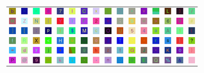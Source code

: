 <table>
<tr>
<td><img src="62.gif"></td>
<td><img src="7E.gif"></td>
<td><img src="22.gif"></td>
<td><img src="38.gif"></td>
<td><img src="37.gif"></td>
<td><img src="49.gif"></td>
<td><img src="43.gif"></td>
<td><img src="78.gif"></td>
<td><img src="71.gif"></td>
<td><img src="2D.gif"></td>
<td><img src="2A.gif"></td>
<td><img src="76.gif"></td>
<td><img src="gr2.gif"></td>
<td><img src="4C.gif"></td>
<td><img src="29.gif"></td>
<td><img src="2F.gif"></td>
</tr>
<tr>
<td><img src="57.gif"></td>
<td><img src="5A.gif"></td>
<td><img src="4E.gif"></td>
<td><img src="7B.gif"></td>
<td><img src="59.gif"></td>
<td><img src="6C.gif"></td>
<td><img src="46.gif"></td>
<td><img src="32.gif"></td>
<td><img src="65.gif"></td>
<td><img src="3B.gif"></td>
<td><img src="53.gif"></td>
<td><img src="77.gif"></td>
<td><img src="3E.gif"></td>
<td><img src="36.gif"></td>
<td><img src="56.gif"></td>
<td><img src="23.gif"></td>
</tr>
<tr>
<td><img src="5D.gif"></td>
<td><img src="5B.gif"></td>
<td><img src="3A.gif"></td>
<td><img src="70.gif"></td>
<td><img src="74.gif"></td>
<td><img src="24.gif"></td>
<td><img src="4D.gif"></td>
<td><img src="63.gif"></td>
<td><img src="4F.gif"></td>
<td><img src="55.gif"></td>
<td><img src="35.gif"></td>
<td><img src="34.gif"></td>
<td><img src="61.gif"></td>
<td><img src="41.gif"></td>
<td><img src="31.gif"></td>
<td><img src="28.gif"></td>
</tr>
<tr>
<td><img src="66.gif"></td>
<td><img src="52.gif"></td>
<td><img src="58.gif"></td>
<td><img src="3C.gif"></td>
<td><img src="48.gif"></td>
<td><img src="75.gif"></td>
<td><img src="5F.gif"></td>
<td><img src="6F.gif"></td>
<td><img src="33.gif"></td>
<td><img src="54.gif"></td>
<td><img src="60.gif"></td>
<td><img src="5E.gif"></td>
<td><img src="72.gif"></td>
<td><img src="73.gif"></td>
<td><img src="7C.gif"></td>
<td><img src="3F.gif"></td>
</tr>
<tr>
<td><img src="3D.gif"></td>
<td><img src="64.gif"></td>
<td><img src="79.gif"></td>
<td><img src="6A.gif"></td>
<td><img src="2B.gif"></td>
<td><img src="gr1.gif"></td>
<td><img src="67.gif"></td>
<td><img src="68.gif"></td>
<td><img src="7A.gif"></td>
<td><img src="21.gif"></td>
<td><img src="47.gif"></td>
<td><img src="4A.gif"></td>
<td><img src="27.gif"></td>
<td><img src="4B.gif"></td>
<td><img src="30.gif"></td>
<td><img src="7D.gif"></td>
</tr>
<tr>
<td><img src="50.gif"></td>
<td><img src="40.gif"></td>
<td><img src="39.gif"></td>
<td><img src="6D.gif"></td>
<td><img src="6B.gif"></td>
<td><img src="69.gif"></td>
<td><img src="2C.gif"></td>
<td><img src="2E.gif"></td>
<td><img src="6E.gif"></td>
<td><img src="44.gif"></td>
<td><img src="42.gif"></td>
<td><img src="45.gif"></td>
<td><img src="51.gif"></td>
<td><img src="25.gif"></td>
<td><img src="26.gif"></td>
<td><img src="gr3.gif"></td>
</tr>
</table>
